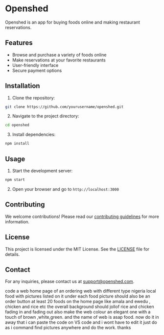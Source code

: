 # Openshed

Openshed is an app for buying foods online and making restaurant reservations.

## Features

- Browse and purchase a variety of foods online
- Make reservations at your favorite restaurants
- User-friendly interface
- Secure payment options

## Installation

1. Clone the repository:
  ```bash
  git clone https://github.com/yourusername/openshed.git
  ```
2. Navigate to the project directory:
  ```bash
  cd openshed
  ```
3. Install dependencies:
  ```bash
  npm install
  ```

## Usage

1. Start the development server:
  ```bash
  npm start
  ```
2. Open your browser and go to `http://localhost:3000`

## Contributing

We welcome contributions! Please read our [contributing guidelines](CONTRIBUTING.md) for more information.

## License

This project is licensed under the MIT License. See the [LICENSE](LICENSE) file for details.

## Contact

For any inquiries, please contact us at support@openshed.com.


code a web home page of  an ordering web with different type nigeria local food with pictures listed on it under each food picture should also be an order button at least 20 foods on the home page like amala and ewedu , chicken and rice etc the overall background should jollof rice and chicken fading in and fading out also make the web colour an elegant one with a touch of brown ,white,green. and the name of web is asap food. now do it in away that i can paste the code on VS code and i wont have to edit it just do as i command find pictures anywhere and do the work. thanks